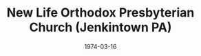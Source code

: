 ---
date: &id001 1974-03-16
end_date: null
location:
  address: null
  city: Jenkintown
  state: PA
minister:
- end: 1990-01-01
  name: C. John Miller
  start: 1974-01-01
  type: Pastor
- end: 1990-01-01
  name: Ronald Lutz
  start: 1976-01-01
  type: Pastor
- end: 1983-01-01
  name: John Julien
  start: 1981-01-01
  type: Pastor
- end: 1990-02-11
  name: John Yenchko
  start: 1985-01-01
  type: Pastor
- end: 1990-01-01
  name: D. Clair Davis
  start: 1980-01-01
  type: Associate Pastor
ministers:
- C. John Miller
- Ronald Lutz
- John Julien
- John Yenchko
- D. Clair Davis
name: New Life Orthodox Presbyterian Church
names:
- end: 1990-02-11
  name: New Life Orthodox Presbyterian Church
  start: 1974-03-16
origination_date: *id001
raw_data: 'PA Jenkintown


  New Life Orthodox Presbyterian Church  (March 16, 1974-February 11, 1990)

  (transferred to the Presbyterian Church in America, 1990)

  Pastors: C. John Miller, 1974-90

  Ronald Lutz, 1976-90

  John Julien, 1981-83

  John Yenchko, 1985-90

  Assoc. Pastor: D. Clair Davis, 1980-90

  '
received_from: null
states:
- PA
status:
  active: false
  end_date: 1990-02-11
  reason: transferred
  received_from: null
  withdrawal_to: Presbyterian Church in America
title: New Life Orthodox Presbyterian Church (Jenkintown PA)
withdrawal_to:
- Presbyterian Church in America
year_established:
- 1974

---